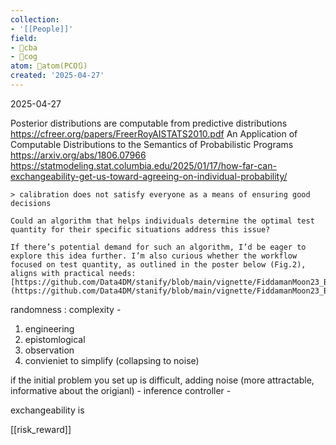 ```yaml
---
collection:
- '[[People]]'
field:
- 🐅cba
- 👾cog
atom: 🧭atom(PCO🔃)
created: '2025-04-27'
---
```


2025-04-27

Posterior distributions are computable from predictive distributions https://cfreer.org/papers/FreerRoyAISTATS2010.pdf
An Application of Computable Distributions to the Semantics of Probabilistic Programs https://arxiv.org/abs/1806.07966
https://statmodeling.stat.columbia.edu/2025/01/17/how-far-can-exchangeability-get-us-toward-agreeing-on-individual-probability/
```
> calibration does not satisfy everyone as a means of ensuring good decisions

Could an algorithm that helps individuals determine the optimal test quantity for their specific situations address this issue?

If there’s potential demand for such an algorithm, I’d be eager to explore this idea further. I’m also curious whether the workflow focused on test quantity, as outlined in the poster below (Fig.2), aligns with practical needs:  
[https://github.com/Data4DM/stanify/blob/main/vignette/FiddamanMoon23_BayesSD.pdf](https://github.com/Data4DM/stanify/blob/main/vignette/FiddamanMoon23_BayesSD.pdf)
```


randomness : complexity - 
1. engineering
2. epistomlogical
3. observation
4. convieniet to simplify (collapsing to noise)

if the initial problem you set up is difficult, adding noise (more attractable, informative about the origianl) - inference controller - 

exchangeability is 

[[risk_reward]]